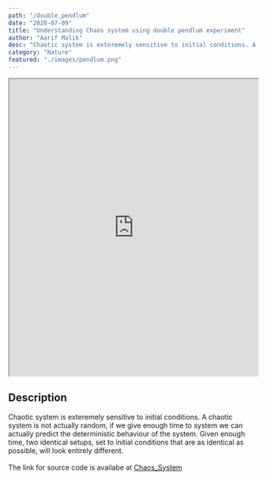 ```yaml
---
path: "/double_pendlum"
date: "2020-07-09"
title: "Understanding Chaos system using double pendlum experiment"
author: "Aarif Malik"
desc: "Chaotic system is exteremely sensitive to initial conditions. A chaotic system is not actually random "
category: "Nature"
featured: "./images/pendlum.png"
---
```


<iframe width="100%" height="600" src="https://aarif1430.github.io/Chaos-System/index.html"></iframe>

## Description

Chaotic system is exteremely sensitive to initial conditions. A chaotic system is not actually random, if we give enough time to system we can actually predict the deterministic behaviour of the system. Given enough time, two identical setups, set to initial conditions that are as identical as possible, will look entirely different.<br></br>
The link for source code is availabe at [Chaos_System](https://github.com/Aarif1430/Chaos-System)
